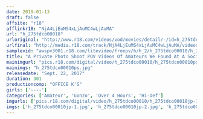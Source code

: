 ```yaml
---
date: 2019-01-13
draft: false
affsite: "r18"
afflinkr18: "NjA4LjEuMS4xLjAuMC4wLjAuMA"
url: "h_275tdco00010"
urloriginal: "http://www.r18.com/videos/vod/movies/detail/-/id=h_275tdco00010"
urlfinal: "http://media.r18.com/track/NjA4LjEuMS4xLjAuMC4wLjAuMA/videos/vod/movies/detail/-/id=h_275tdco00010"
samplevid: "awspv3001.r18.com/litevideo/freepv/h/h_2/h_275tdco00010/h_275tdco00010_dmb_w.mp4"
title: "A Private Photo Shoot POV Videos Of Amateurs We Found At A Social Meetup Site 4 5 Hours/4 Girls Slightly Ugly Girls Are Seriously Sexy!!"
mainimgurl: "pics.r18.com/digital/video/h_275tdco00010/h_275tdco00010ps.jpg"
mainimgs: "h_275tdco00010ps.jpg"
releasedate: "Sept. 22, 2017"
duration: 301
productioncomp: "OFFICE K'S"
girls: ['----']
categories: ['Amateur', 'Gonzo', 'Over 4 Hours', 'Hi-Def']
imgurls: ['pics.r18.com/digital/video/h_275tdco00010/h_275tdco00010jp-1.jpg', 'pics.r18.com/digital/video/h_275tdco00010/h_275tdco00010jp-2.jpg', 'pics.r18.com/digital/video/h_275tdco00010/h_275tdco00010jp-3.jpg', 'pics.r18.com/digital/video/h_275tdco00010/h_275tdco00010jp-4.jpg', 'pics.r18.com/digital/video/h_275tdco00010/h_275tdco00010jp-5.jpg', 'pics.r18.com/digital/video/h_275tdco00010/h_275tdco00010jp-6.jpg', 'pics.r18.com/digital/video/h_275tdco00010/h_275tdco00010jp-7.jpg', 'pics.r18.com/digital/video/h_275tdco00010/h_275tdco00010jp-8.jpg', 'pics.r18.com/digital/video/h_275tdco00010/h_275tdco00010jp-9.jpg', 'pics.r18.com/digital/video/h_275tdco00010/h_275tdco00010jp-10.jpg', 'pics.r18.com/digital/video/h_275tdco00010/h_275tdco00010jp-11.jpg', 'pics.r18.com/digital/video/h_275tdco00010/h_275tdco00010jp-12.jpg', 'pics.r18.com/digital/video/h_275tdco00010/h_275tdco00010jp-13.jpg', 'pics.r18.com/digital/video/h_275tdco00010/h_275tdco00010jp-14.jpg', 'pics.r18.com/digital/video/h_275tdco00010/h_275tdco00010jp-15.jpg', 'pics.r18.com/digital/video/h_275tdco00010/h_275tdco00010jp-16.jpg', 'pics.r18.com/digital/video/h_275tdco00010/h_275tdco00010jp-17.jpg', 'pics.r18.com/digital/video/h_275tdco00010/h_275tdco00010jp-18.jpg', 'pics.r18.com/digital/video/h_275tdco00010/h_275tdco00010jp-19.jpg', 'pics.r18.com/digital/video/h_275tdco00010/h_275tdco00010jp-20.jpg']
imgs: ['h_275tdco00010jp-1.jpg', 'h_275tdco00010jp-2.jpg', 'h_275tdco00010jp-3.jpg', 'h_275tdco00010jp-4.jpg', 'h_275tdco00010jp-5.jpg', 'h_275tdco00010jp-6.jpg', 'h_275tdco00010jp-7.jpg', 'h_275tdco00010jp-8.jpg', 'h_275tdco00010jp-9.jpg', 'h_275tdco00010jp-10.jpg', 'h_275tdco00010jp-11.jpg', 'h_275tdco00010jp-12.jpg', 'h_275tdco00010jp-13.jpg', 'h_275tdco00010jp-14.jpg', 'h_275tdco00010jp-15.jpg', 'h_275tdco00010jp-16.jpg', 'h_275tdco00010jp-17.jpg', 'h_275tdco00010jp-18.jpg', 'h_275tdco00010jp-19.jpg', 'h_275tdco00010jp-20.jpg']
---
```

